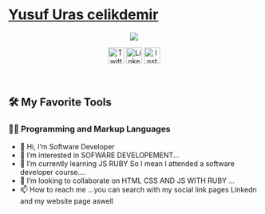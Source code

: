 <p align="center">
  <a href="https://github.com/DenverCoder1">
  <h1>Yusuf Uras celikdemir</h1></a>
</p>

<p align="center">
  <!-- Typing SVG by DenverCoder1 - https://github.com/DenverCoder1/readme-typing-svg -->
  <a href="https://github.com/DenverCoder1/readme-typing-svg">
    <img src="https://readme-typing-svg.demolab.com/?lines=Full-stack%20web%20and%20app%20developer;Experienced%20UI%2FUX%20Designer;10%2B%20years%20of%20coding%20experience;Always%20learning%20new%20things&font=Fira%20Code&center=true&width=440&height=45&color=f75c7e&vCenter=true&pause=1000&size=22" /></a>
</p>

<!-- Social icons section -->

<p align="center">
  <a href="https://twitter.com/celikdemir97465"><img width="32px" alt="Twitter" title="Twitter" src="https://i.imgur.com/OXZM1L6.png"/></a>
  <a href="https://www.linkedin.com/in/yusuf-uras-celikdemir-a85260137/"><img width="32px" alt="Linkedin" title="LinkedIn profile" src="https://imgur.com/OQUXwNp.png"/></a>
  <a href="https://www.instagram.com/yusufurascelikdemir/"><img width="32px" alt="Instagram" title="Instagram" src="https://imgur.com/646LsGy.png"/></a>
</p>


<br/>






  <summary><h2>🛠️ My Favorite Tools</h2></summary>
  <!-- Some badges are from https://github.com/Ileriayo/markdown-badges -->

  <h3>👨‍💻 Programming and Markup Languages</h3>


- 👋 Hi, I’m Software Developer
- 👀 I’m interested in SOFWARE DEVELOPEMENT...
- 🌱 I’m currently learning JS RUBY So I mean I attended a software developer course....
- 💞️ I’m looking to collaborate on HTML CSS AND JS WITH RUBY ...
- 📫 How to reach me ...you can search with my social link pages Linkedn and my  website page aswell 

<!---
URA6SCODE/URA6SCODE is a ✨ special ✨ repository because its `README.md` (this file) appears on your GitHub profile.
You can click the Preview link to take a look at your changes.
--->

